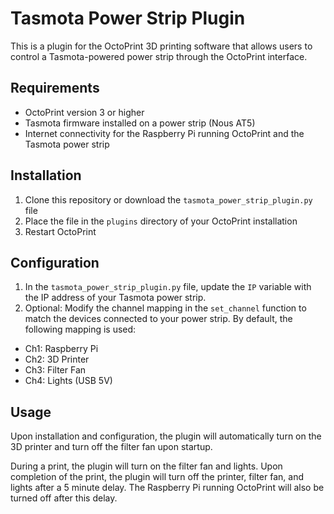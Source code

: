 # Tasmota Power Strip Plugin

This is a plugin for the OctoPrint 3D printing software that allows users to control a Tasmota-powered power strip through the OctoPrint interface.

## Requirements

- OctoPrint version 3 or higher
- Tasmota firmware installed on a power strip (Nous AT5)
- Internet connectivity for the Raspberry Pi running OctoPrint and the Tasmota power strip

## Installation

1. Clone this repository or download the `tasmota_power_strip_plugin.py` file
2. Place the file in the `plugins` directory of your OctoPrint installation
3. Restart OctoPrint

## Configuration

1. In the `tasmota_power_strip_plugin.py` file, update the `IP` variable with the IP address of your Tasmota power strip.
2. Optional: Modify the channel mapping in the `set_channel` function to match the devices connected to your power strip. By default, the following mapping is used:
  - Ch1: Raspberry Pi
  - Ch2: 3D Printer
  - Ch3: Filter Fan
  - Ch4: Lights (USB 5V)

## Usage

Upon installation and configuration, the plugin will automatically turn on the 3D printer and turn off the filter fan upon startup.

During a print, the plugin will turn on the filter fan and lights. Upon completion of the print, the plugin will turn off the printer, filter fan, and lights after a 5 minute delay. The Raspberry Pi running OctoPrint will also be turned off after this delay.
